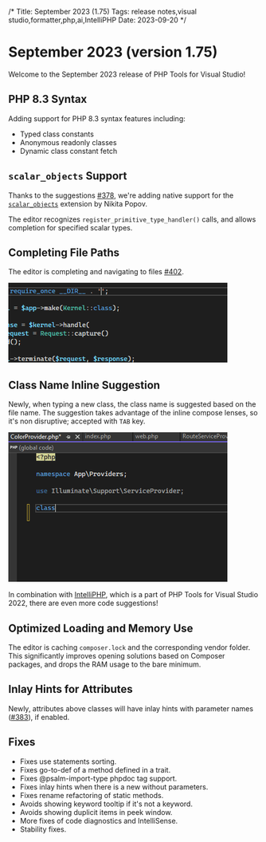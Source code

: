 /*
Title: September 2023 (1.75)
Tags: release notes,visual studio,formatter,php,ai,IntelliPHP
Date: 2023-09-20
*/

# September 2023 (version 1.75)

Welcome to the September 2023 release of PHP Tools for Visual Studio!

## PHP 8.3 Syntax

Adding support for PHP 8.3 syntax features including:

- Typed class constants
- Anonymous readonly classes
- Dynamic class constant fetch

## `scalar_objects` Support

Thanks to the suggestions [#378](https://github.com/DEVSENSE/phptools-docs/issues/378), we're adding native support for the [`scalar_objects`](https://github.com/nikic/scalar_objects) extension by Nikita Popov.

The editor recognizes `register_primitive_type_handler()` calls, and allows completion for specified scalar types.

## Completing File Paths

The editor is completing and navigating to files [#402](https://github.com/DEVSENSE/phptools-docs/issues/402).

![file path suggestion](imgs/vs-complete-filenames.gif)

## Class Name Inline Suggestion

Newly, when typing a new class, the class name is suggested based on the file name. The suggestion takes advantage of the inline compose lenses, so it's non disruptive; accepted with `TAB` key.

![class name suggestion](imgs/vs-complete-class-name.gif)

In combination with [IntelliPHP](https://blog.devsense.com/2023/php-and-visual-studio-updates-july-2023), which is a part of PHP Tools for Visual Studio 2022, there are even more code suggestions!

## Optimized Loading and Memory Use

The editor is caching `composer.lock` and the corresponding vendor folder. This significantly improves opening solutions based on Composer packages, and drops the RAM usage to the bare minimum.

## Inlay Hints for Attributes

Newly, attributes above classes will have inlay hints with parameter names ([#383](https://github.com/DEVSENSE/phptools-docs/issues/383)), if enabled.

## Fixes

- Fixes use statements sorting.
- Fixes go-to-def of a method defined in a trait.
- Fixes @psalm-import-type phpdoc tag support.
- Fixes inlay hints when there is a new without parameters.
- Fixes rename refactoring of static methods.
- Avoids showing keyword tooltip if it's not a keyword.
- Avoids showing duplicit items in peek window.
- More fixes of code diagnostics and IntelliSense.
- Stability fixes.
